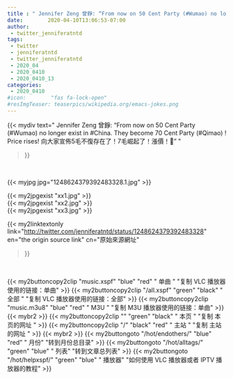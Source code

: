 ```yaml
---
title : " Jennifer Zeng 曾錚: “From now on 50 Cent Party (#Wumao) no longer exist in #China. They become 70 Cent Party (#Qimao) ! Price rises!&#10;向大家宣佈5毛不復存在了！7毛崛起了！漲價！🤣”  "
date:        2020-04-10T13:06:53-07:00
author:
 - twitter_jenniferatntd
tags:
 - twitter
 - jenniferatntd
 - twitter_jenniferatntd
 - 2020_04
 - 2020_0410
 - 2020_0410_13
categories:
 - 2020_0410
#icon:        "fas fa-lock-open"
#resImgTeaser: teaserpics/wikipedia.org/emacs-jokes.png
---
```


{{< mydiv text=" Jennifer Zeng 曾錚: “From now on 50 Cent Party (#Wumao) no longer exist in #China. They become 70 Cent Party (#Qimao) ! Price rises!&#10;向大家宣佈5毛不復存在了！7毛崛起了！漲價！🤣”  "
>}}
<br>


 {{< myjpg jpg="1248624379392483328.1.jpg" >}}<br> 

{{< my2jpgexist "xx1.jpg" >}}<br>
{{< my2jpgexist "xx2.jpg" >}}<br>
{{< my2jpgexist "xx3.jpg" >}}<br>


{{< my2linktextonly link="http://twitter.com/jenniferatntd/status/1248624379392483328"
en="the origin source link" cn="原始來源網址"
>}}


<br>

{{< my2buttoncopy2clip "music.xspf"        "blue"   "red"    " 单曲 "  "复制 VLC 播放器使用的链接：单曲" >}} {{< my2buttoncopy2clip "/all.xspf"         "green"  "black"  " 全部 "  "复制 VLC 播放器使用的链接：全部" >}} {{< my2buttoncopy2clip "music.m3u8"        "blue"   "red"    " M3U  "    "复制 M3U 播放器使用的链接：单曲" >}} {{< mybr2 >}} {{< my2buttoncopy2clip ""                  "green"  "black"  " 本页 "    "复制 本页的网址 " >}} {{< my2buttoncopy2clip "/"                 "black"  "red"    " 主站 "    "复制 主站的网址 " >}} {{< mybr2 >}} {{< my2buttongoto      "/hot/endothers/"   "blue"   "red"    " 月份"   "转到月份总目录" >}} {{< my2buttongoto      "/hot/alltags/"     "green"  "blue"   " 列表"   "转到文章总列表" >}} {{< my2buttongoto      "/hot/helpxspf/"    "green"  "blue"   " 播放器" "如何使用 VLC 播放器或者 IPTV 播放器的教程" >}} 
